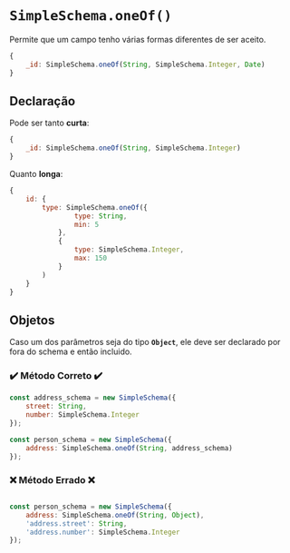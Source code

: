 # `SimpleSchema.oneOf()`

Permite que um campo tenho várias formas diferentes de ser aceito.

```javascript
{
    _id: SimpleSchema.oneOf(String, SimpleSchema.Integer, Date)
}
```

## Declaração

Pode ser tanto **curta**:

```javascript
{
    _id: SimpleSchema.oneOf(String, SimpleSchema.Integer)
}
```

Quanto **longa**:

```javascript
{
    id: {
        type: SimpleSchema.oneOf({
                type: String,
                min: 5
            }, 
            {
                type: SimpleSchema.Integer,
                max: 150
            }
        )
    }
}
```

## Objetos

Caso um dos parâmetros seja do tipo **`Object`**, ele deve ser declarado por fora do schema e então incluido.

### :heavy_check_mark: Método Correto :heavy_check_mark:

```javascript
const address_schema = new SimpleSchema({
    street: String,
    number: SimpleSchema.Integer
});

const person_schema = new SimpleSchema({
    address: SimpleSchema.oneOf(String, address_schema)
});
```

### :x: Método Errado :x:

```javascript

const person_schema = new SimpleSchema({
    address: SimpleSchema.oneOf(String, Object),
    'address.street': String,
    'address.number': SimpleSchema.Integer
});
```
